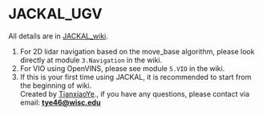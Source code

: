 # JACKAL_UGV 
All details are in [JACKAL_wiki](https://github.com/fuwafuwaboom/JACKAL_UGV/wiki).  
1. For 2D lidar navigation based on the move_base algorithm, please look directly at module `3.Navigation` in the wiki.  
2. For VIO using OpenVINS, please see module `5.VIO` in the wiki.  
3. If this is your first time using JACKAL, it is recommended to start from the beginning of wiki.  
Created by [TianxiaoYe](https://github.com/fuwafuwaboom)., if you have any questions, please contact via email: **tye46@wisc.edu**
